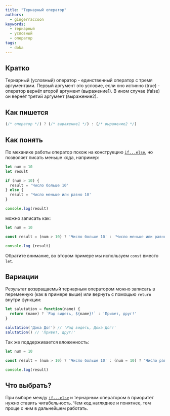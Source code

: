 ```yaml
---
title: "Тернарный оператор"
authors:
  - gingerraccoon
keywords:
  - тернарный
  - условный
  - оператор
tags:
  - doka
---
```


## Кратко

Тернарный (условный) оператор - единственный оператор с тремя аргументами. Первый аргумент это условие, если оно истинно (true) - оператор вернёт второй аргумент (выражение1). В ином случае (false) он вернёт третий аргумент (выражение2).

## Как пишется

```js
(/* оператор */) ? (/* выражение1 */) : (/* выражение2 */)
```

## Как понять

По механике работы оператор похож на конструкцию [`if...else`](/js/if-else), но позволяет писать меньше кода, например:

```js
let num = 10
let result

if (num > 10) {
  result = 'Число больше 10'
} else {
  result = 'Число меньше или равно 10'
}

console.log(result)
```
можно записать как: 

```js
let num = 10

const result = (num > 10) ? 'Число больше 10' : 'Число меньше или равно 10'

console.log (result)
```
Обратите внимание, во втором примере мы используем `const` вместо `let`.

## Вариации

Результат возвращаемый тернарным оператором можно записать в переменную (как в примере выше)
или вернуть с помощью `return` внутри функции: 

```js
let salutation = function(name) {
  return (name) ? `Рад видеть, ${name}!` : 'Привет, друг!'
}

salutation('Дока Дог') // 'Рад видеть, Дока Дог!'
salutation() // 'Привет, друг!'
```

Так же поддерживается вложенность: 

```js
let num = 10

const result = (num > 10) ? 'Число больше 10' : (num = 10) ? 'Число равно 10' : 'Число меньше 10'

console.log(result)
```

## Что выбрать? 

При выборе между [`if...else`](/js/if-else) и тернарным оператором в приоритет нужно ставить читабельность. Чем код нагляднее и понятнее, тем проще с ним в дальнейшем работать.
